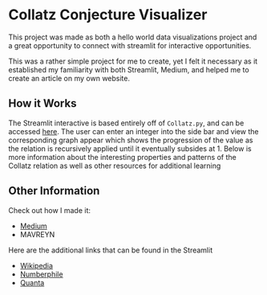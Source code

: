 # Collatz Conjecture Visualizer

This project was made as both a hello world data visualizations project and a great opportunity to connect with streamlit for interactive opportunities.

This was a rather simple project for me to create, yet I felt it necessary as it established my familiarity with both Streamlit, Medium, and helped me to create an article on my own website.

## How it Works

The Streamlit interactive is based entirely off of `Collatz.py`, and can be accessed [here](collatz-conjecture.streamlit.app). The user can enter an integer into the side bar and view the corresponding graph appear which shows the progression of the value as the relation is recursively applied until it eventually subsides at 1. Below is more information about the interesting properties and patterns of the Collatz relation as well as other resources for additional learning

## Other Information

Check out how I made it:
- [Medium](https://medium.com/@mcreynolds02/using-streamlit-to-visualize-the-collatz-conjecture-starter-project-4b680928ea2a?source=friends_link&sk=3ba3ec99aea1a33b1fd990c62cdb3123)
- MAVREYN

Here are the additional links that can be found in the Streamlit
- [Wikipedia](https://en.wikipedia.org/wiki/Collatz_conjecture)
- [Numberphile](https://www.youtube.com/watch?v=5mFpVDpKX70)
- [Quanta](https://www.quantamagazine.org/why-mathematicians-still-cant-solve-the-collatz-conjecture-20200922)
